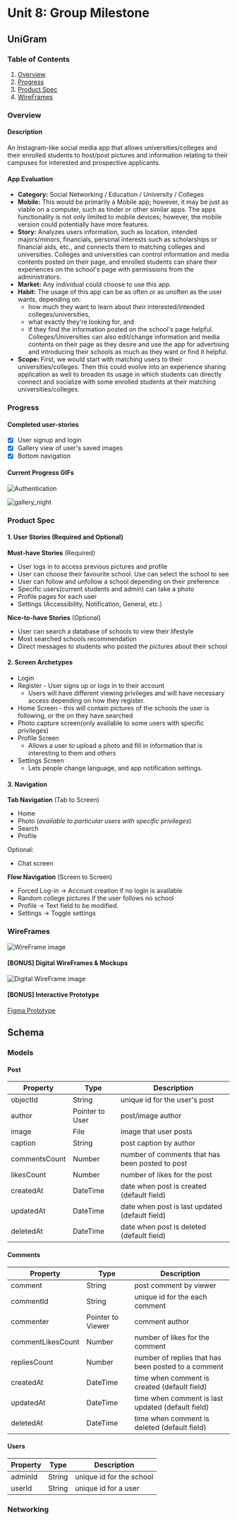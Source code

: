 # Unit 8: Group Milestone

## UniGram

### Table of Contents

1. [Overview](#Overview)
2. [Progress](#Progress)
3. [Product Spec](#Product-Spec)
4. [WireFrames](#WireFrames)

### Overview

#### Description

An Instagram-like social media app that allows universities/colleges and their enrolled students to host/post pictures and information relating to their campuses for
interested and prospective applicants.

#### App Evaluation

- **Category:** Social Networking / Education / University / Colleges
- **Mobile:** This would be primarily a Mobile app; however, it may be just as viable on a computer, such as tinder or other similar apps. The apps functionality is not only limited to mobile devices; however, the mobile version could potentially have more features.
- **Story:** Analyzes users information, such as location, intended majors/minors, financials, personal interests such as scholarships or financial aids, etc., and connects them to matching colleges and universities. Colleges and universities can control information and media contents posted on their page, and enrolled students can share their experiences on the school's page with permissions from the administrators.
- **Market:** Any individual could choose to use this app.
- **Habit:** The usage of this app can be as often or as unoften as the user wants, depending on:
  - how much they want to learn about their interested/intended colleges/universities,
  - what exactly they're looking for, and
  - if they find the information posted on the school's page helpful. Colleges/Universities can also edit/change information and media contents on their page as they desire and use the app for advertising and introducing their schools as much as they want or find it helpful.
- **Scope:** First, we would start with matching users to their universities/colleges. Then this could evolve into an experience sharing application as well to broaden its usage in which students can directly connect and socialize with some enrolled students at their matching universities/colleges.

### Progress

#### Completed user-stories

- [x] User signup and login
- [x] Gallery view of user's saved images
- [x] Bottom navigation

#### Current Progress GIFs

![Authentication](https://github.com/Codepath-Group16/UniGram/blob/main/vediowalkthrough.gif)

![gallery_night](https://user-images.githubusercontent.com/22187034/100414114-41ea9200-3079-11eb-9b5f-303793529b82.gif)

### Product Spec

#### 1. User Stories (Required and Optional)

**Must-have Stories** (Required)

- User logs in to access previous pictures and profile
- User can choose their favourite school. Use can select the school to see
- User can follow and unfollow a school depending on their preference
- Specific users(current students and admin) can take a photo
- Profile pages for each user
- Settings (Accessibility, Notification, General, etc.)

**Nice-to-have Stories** (Optional)

- User can search a database of schools to view their lifestyle
- Most searched schools recommendation
- Direct messages to students who posted the pictures about their school

#### 2. Screen Archetypes

- Login
- Register - User signs up or logs in to their account
  - Users will have different viewing privileges and will have necessary access depending on how they register.
- Home Screen - this will contain pictures of the schools the user is following, or the on they have searched
- Photo capture screen(only available to some users with specific privileges)
- Profile Screen
  - Allows a user to upload a photo and fill in information that is interesting to them and others
- Settings Screen
  - Lets people change language, and app notification settings.

#### 3. Navigation

**Tab Navigation** (Tab to Screen)

- Home
- Photo (_available to particular users with specific privileges_)
- Search
- Profile

Optional:

- Chat screen

**Flow Navigation** (Screen to Screen)

- Forced Log-in -> Account creation if no login is available
- Random college pictures if the user follows no school
- Profile -> Text field to be modified.
- Settings -> Toggle settings

### WireFrames

![WireFrame image](./wire_frame.jpg)

#### [BONUS] Digital WireFrames & Mockups

![Digital WireFrame image](./digital_wire_frame.png)

#### [BONUS] Interactive Prototype

[Figma Prototype](https://www.figma.com/proto/6mE6wzLmnza2c3u9735k1M/UniInsta?node-id=14%3A1&scaling=min-zoom)
## Schema 
### Models
#### Post

   | Property      | Type     | Description |
   | ------------- | -------- | ------------|
   | objectId      | String   | unique id for the user's post |
   | author        | Pointer to User| post/image author |
   | image         | File     | image that user posts |
   | caption       | String   | post caption by author |
   | commentsCount | Number   | number of comments that has been posted to post |
   | likesCount    | Number   | number of likes for the post |
   | createdAt     | DateTime | date when post is created (default field) |
   | updatedAt     | DateTime | date when post is last updated (default field) |
   | deletedAt     | DateTime | date when post is deleted (default field) |
   
   #### Comments
   | Property      | Type     | Description |
   | ------------- | -------- | ------------|
   | comment       | String   | post comment by viewer |
   | commentId     | String   | unique id for the each comment |
   | commenter     | Pointer to Viewer| comment author |
   | commentLikesCount    | Number   | number of likes for the comment |
   | repliesCount | Number   | number of replies that has been posted to a comment |
   | createdAt     | DateTime | time when comment is created (default field) |
   | updatedAt     | DateTime | time when comment is last updated (default field) |
   | deletedAt     | DateTime | time when comment is deleted (default field) |

   #### Users
   | Property      | Type     | Description |
   | ------------- | -------- | ------------|
   | adminId      | String   | unique id for the school |
   | userId       | String   | unique id for a user |
   
   
   


   
   


### Networking

